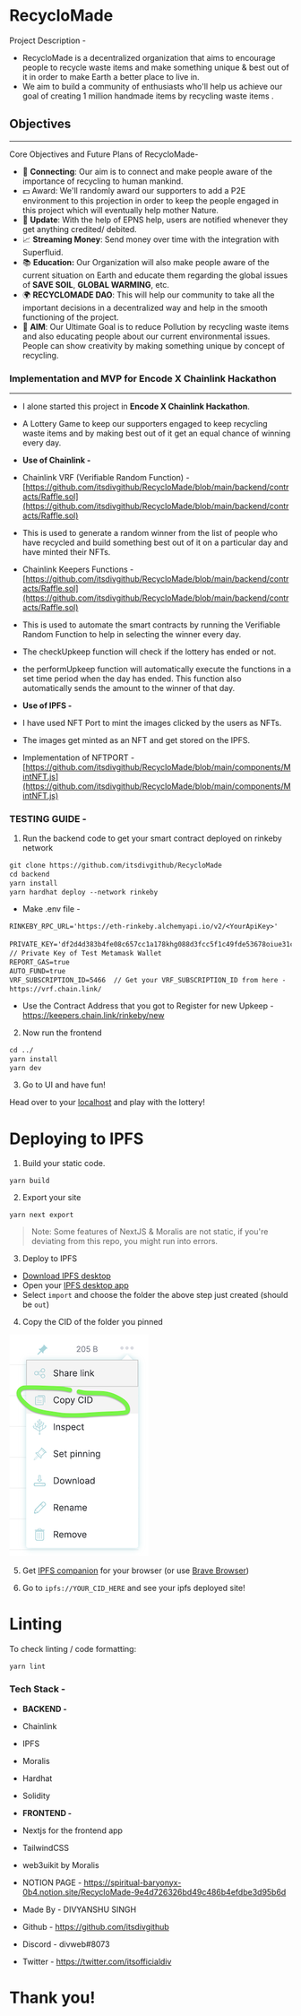 # RecycloMade

Project Description -
- RecycloMade is a decentralized organization that aims to encourage people to recycle waste items and make something unique & best out of it in order to make Earth a better place to live in.
- We aim to build a community of enthusiasts who'll help us achieve our goal of creating 1 million handmade items by recycling waste items .

## Objectives

---

Core Objectives and Future Plans of RecycloMade-

- 🔗 **Connecting**: Our aim is to connect and make people aware of the importance of recycling to human mankind.
- 💵 Award: We'll randomly award our supporters to add a P2E environment to this projection in order to keep the people engaged in this project which will eventually help mother Nature.
- 🔔 **Update**: With the help of EPNS help, users are notified whenever they get anything credited/ debited.
- 📈 **Streaming Money**: Send money over time with the integration with Superfluid.
- 📚 **Education:** Our Organization will also make people aware of the current situation on Earth and educate them regarding the global issues of **SAVE SOIL**, **GLOBAL WARMING**, etc.
- 🌍 **RECYCLOMADE DAO**: This will help our community to take all the important decisions in a decentralized way and help in the smooth functioning of the project.
- 🎯 **AIM**: Our Ultimate Goal is to reduce Pollution by recycling waste items and also educating people about our current environmental issues. People can show creativity by making something unique by concept of recycling.


### Implementation and MVP for **Encode X Chainlink Hackathon**

---

- I alone started this project in **Encode X Chainlink Hackathon**.

- A Lottery Game to keep our supporters engaged to keep recycling waste items and by making best out of it get an equal chance of winning every day.

- **Use of Chainlink -**
- Chainlink VRF (Verifiable Random Function) - [https://github.com/itsdivgithub/RecycloMade/blob/main/backend/contracts/Raffle.sol](https://github.com/itsdivgithub/RecycloMade/blob/main/backend/contracts/Raffle.sol)
- This is used to generate a random winner from the list of people who have recycled and build something best out of it on a particular day and have minted their NFTs.
- Chainlink Keepers Functions - [https://github.com/itsdivgithub/RecycloMade/blob/main/backend/contracts/Raffle.sol](https://github.com/itsdivgithub/RecycloMade/blob/main/backend/contracts/Raffle.sol)
- This is used to automate the smart contracts by running the Verifiable Random Function to help in selecting the winner every day.
- The checkUpkeep function will check if the lottery has ended or not.
- the performUpkeep function will automatically execute the functions in a set time period when the day has ended. This function also automatically sends the amount to the winner of that day.

- **Use of IPFS -**
- I have used NFT Port to mint the images clicked by the users as NFTs.
- The images get minted as an NFT and get stored on the IPFS.
- Implementation of NFTPORT - [https://github.com/itsdivgithub/RecycloMade/blob/main/components/MintNFT.js](https://github.com/itsdivgithub/RecycloMade/blob/main/components/MintNFT.js)


### TESTING GUIDE - 



1. Run the backend code to get your smart contract deployed on rinkeby network 


```
git clone https://github.com/itsdivgithub/RecycloMade
cd backend
yarn install
yarn hardhat deploy --network rinkeby
```
- Make .env file - 
```
RINKEBY_RPC_URL='https://eth-rinkeby.alchemyapi.io/v2/<YourApiKey>'
 PRIVATE_KEY='df2d4d383b4fe08c657cc1a178khg088d3fcc5f1c49fde53678oiue31cd444c8' // Private Key of Test Metamask Wallet
REPORT_GAS=true
AUTO_FUND=true
VRF_SUBSCRIPTION_ID=5466  // Get your VRF_SUBSCRIPTION_ID from here - https://vrf.chain.link/
```
- Use the Contract Address that you got to Register for new Upkeep - https://keepers.chain.link/rinkeby/new

2. Now run the frontend
```
cd ../
yarn install
yarn dev
```

3. Go to UI and have fun!

Head over to your [localhost](http://localhost:3000) and play with the lottery!

# Deploying to IPFS

1. Build your static code.

```
yarn build
```

2. Export your site

```
yarn next export
```

> Note: Some features of NextJS & Moralis are not static, if you're deviating from this repo, you might run into errors. 

3. Deploy to IPFS

- [Download IPFS desktop](https://ipfs.io/#install)
- Open your [IPFS desktop app](https://ipfs.io/)
- Select `import` and choose the folder the above step just created (should be `out`)

4. Copy the CID of the folder you pinned

![IPFS](./img/readme-ipfs.png)

5. Get [IPFS companion](https://chrome.google.com/webstore/detail/ipfs-companion/nibjojkomfdiaoajekhjakgkdhaomnch?hl=en) for your browser (or use [Brave Browser](https://brave.com/))

5. Go to `ipfs://YOUR_CID_HERE` and see your ipfs deployed site!

# Linting

To check linting / code formatting:
```
yarn lint
```
### **Tech Stack -**
- **BACKEND -**
- Chainlink
- IPFS
- Moralis
- Hardhat
- Solidity

- **FRONTEND -**
- Nextjs for the frontend app
- TailwindCSS
- web3uikit by Moralis

- NOTION PAGE - https://spiritual-baryonyx-0b4.notion.site/RecycloMade-9e4d726326bd49c486b4efdbe3d95b6d

- Made By - DIVYANSHU SINGH
- Github - https://github.com/itsdivgithub
- Discord - divweb#8073
- Twitter - https://twitter.com/itsofficialdiv

# Thank you!

